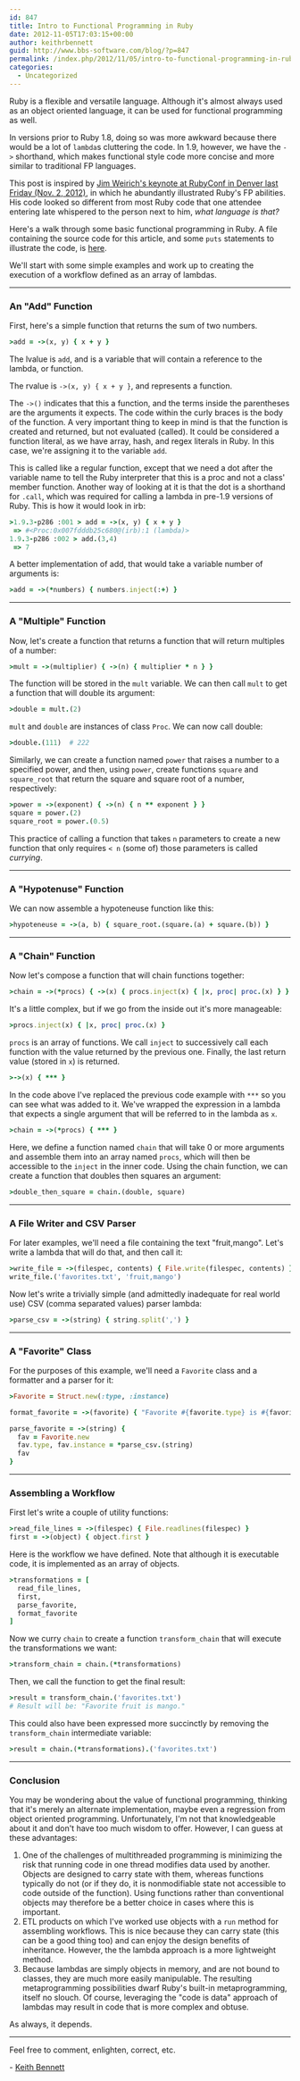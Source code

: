 ```yaml
---
id: 847
title: Intro to Functional Programming in Ruby
date: 2012-11-05T17:03:15+00:00
author: keithrbennett
guid: http://www.bbs-software.com/blog/?p=847
permalink: /index.php/2012/11/05/intro-to-functional-programming-in-ruby/
categories:
  - Uncategorized
---
```

Ruby is a flexible and versatile language. Although it's almost always used as an object oriented language, it can be used for functional programming as well.

In versions prior to Ruby 1.8, doing so was more awkward because there would be a lot of `lambda`s cluttering the code. In 1.9, however, we have the `->` shorthand, which makes functional style code more concise and more similar to traditional FP languages.

This post is inspired by [Jim Weirich's keynote at RubyConf in Denver last Friday (Nov. 2, 2012)](https://confreaks.tv/videos/rubyconf2012-y-not-adventures-in-functional-programming), in which he abundantly illustrated Ruby's FP abilities. His code looked so different from most Ruby code that one attendee entering late whispered to the person next to him, _what language is that?_

Here's a walk through some basic functional programming in Ruby. A file containing the source code for this article, and some `puts` statements to illustrate the code, is [here](https://github.com/keithrbennett/fp-playground/blob/master/fp-intro.rb).

We'll start with some simple examples and work up to creating the execution of a workflow defined as an array of lambdas.

* * *

### An "Add" Function

First, here's a simple function that returns the sum of two numbers.

```ruby
>add = ->(x, y) { x + y }
```

The lvalue is `add`, and is a variable that will contain a reference to the lambda, or function.

The rvalue is `->(x, y) { x + y }`, and represents a function.

The `->()` indicates that this a function, and the terms inside the parentheses are the arguments it expects. The code within the curly braces is the body of the function. A very important thing to keep in mind is that the function is created and returned, but not evaluated (called). It could be considered a function literal, as we have array, hash, and regex literals in Ruby. In this case, we're assigning it to the variable `add`.

This is called like a regular function, except that we need a dot after the variable name to tell the Ruby interpreter that this is a proc and not a class' member function. Another way of looking at it is that the dot is a shorthand for `.call`, which was required for calling a lambda in pre-1.9 versions of Ruby. This is how it would look in irb:

```ruby
>1.9.3-p286 :001 > add = ->(x, y) { x + y }
 => #<Proc:0x007fdddb25c680@(irb):1 (lambda)> 
1.9.3-p286 :002 > add.(3,4)
 => 7 
```

A better implementation of add, that would take a variable number of arguments is:

```ruby
>add = ->(*numbers) { numbers.inject(:+) }
```

* * *

### A "Multiple" Function

Now, let's create a function that returns a function that will return multiples of a number:

```ruby
>mult = ->(multiplier) { ->(n) { multiplier * n } }
```

The function will be stored in the `mult` variable. We can then call `mult` to get a function that will double its argument:

```ruby
>double = mult.(2)
```

`mult` and `double` are instances of class `Proc`. We can now call double:

```ruby
>double.(111)  # 222
```

Similarly, we can create a function named `power` that raises a number to a specified power, and then, using `power`, create functions `square` and `square_root` that return the square and square root of a number, respectively:

```ruby
>power = ->(exponent) { ->(n) { n ** exponent } }
square = power.(2)
square_root = power.(0.5)
```

This practice of calling a function that takes `n` parameters to create a new function that only requires `< n` (some of) those parameters is called _currying_.

* * *

### A "Hypotenuse" Function

We can now assemble a hypoteneuse function like this:

```ruby
>hypoteneuse = ->(a, b) { square_root.(square.(a) + square.(b)) }
```

* * *

### A "Chain" Function

Now let's compose a function that will chain functions together:

```ruby
>chain = ->(*procs) { ->(x) { procs.inject(x) { |x, proc| proc.(x) } } }
```

It's a little complex, but if we go from the inside out it's more manageable:

```ruby
>procs.inject(x) { |x, proc| proc.(x) }
```

`procs` is an array of functions. We call `inject` to successively call each function with the value returned by the previous one. Finally, the last return value (stored in `x`) is returned.

```ruby
>->(x) { *** }
```

In the code above I've replaced the previous code example with `***` so you can see what was added to it. We've wrapped the expression in a lambda that expects a single argument that will be referred to in the lambda as `x`.

```ruby
>chain = ->(*procs) { *** }
```

Here, we define a function named `chain` that will take 0 or more arguments and assemble them into an array named `procs`, which will then be accessible to the `inject` in the inner code. Using the chain function, we can create a function that doubles then squares an argument:

```ruby
>double_then_square = chain.(double, square)
```

* * *

### A File Writer and CSV Parser

For later examples, we'll need a file containing the text "fruit,mango". Let's write a lambda that will do that, and then call it:

```ruby
>write_file = ->(filespec, contents) { File.write(filespec, contents) }
write_file.('favorites.txt', 'fruit,mango')
```

Now let's write a trivially simple (and admittedly inadequate for real world use) CSV (comma separated values) parser lambda:

```ruby
>parse_csv = ->(string) { string.split(',') }
```

* * *

### A "Favorite" Class

For the purposes of this example, we'll need a `Favorite` class and a formatter and a parser for it:

```ruby
>Favorite = Struct.new(:type, :instance)

format_favorite = ->(favorite) { "Favorite #{favorite.type} is #{favorite.instance}" }

parse_favorite = ->(string) {
  fav = Favorite.new
  fav.type, fav.instance = *parse_csv.(string)
  fav
}
```

* * *

### Assembling a Workflow

First let's write a couple of utility functions:

```ruby
>read_file_lines = ->(filespec) { File.readlines(filespec) }
first = ->(object) { object.first }
```

Here is the workflow we have defined. Note that although it is executable code, it is implemented as an array of objects.

```ruby
>transformations = [
  read_file_lines,
  first,
  parse_favorite,
  format_favorite
]
```

Now we curry `chain` to create a function `transform_chain` that will execute the transformations we want:

```ruby
>transform_chain = chain.(*transformations)
```

Then, we call the function to get the final result:

```ruby
>result = transform_chain.('favorites.txt')
# Result will be: "Favorite fruit is mango."
```

This could also have been expressed more succinctly by removing the `transform_chain` intermediate variable:

```ruby
>result = chain.(*transformations).('favorites.txt')
```

* * *

### Conclusion

You may be wondering about the value of functional programming, thinking that it's merely an alternate implementation, maybe even a regression from object oriented programming. Unfortunately, I'm not that knowledgeable about it and don't have too much wisdom to offer. However, I can guess at these advantages:

  1. One of the challenges of multithreaded programming is minimizing the risk that running code in one thread modifies data used by another. Objects are designed to carry state with them, whereas functions typically do not (or if they do, it is nonmodifiable state not accessible to code outside of the function). Using functions rather than conventional objects may therefore be a better choice in cases where this is important. 
  2. ETL products on which I've worked use objects with a `run` method for assembling workflows. This is nice because they can carry state (this can be a good thing too) and can enjoy the design benefits of inheritance. However, the the lambda approach is a more lightweight method. 
  3. Because lambdas are simply objects in memory, and are not bound to classes, they are much more easily manipulable. The resulting metaprogramming possibilities dwarf Ruby's built-in metaprogramming, itself no slouch. Of course, leveraging the "code is data" approach of lambdas may result in code that is more complex and obtuse. 

As always, it depends.

* * *

Feel free to comment, enlighten, correct, etc.

\- [Keith Bennett](http://about.me/keithrbennett)
